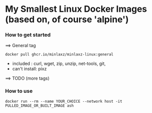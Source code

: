 My Smallest Linux Docker Images (based on, of course 'alpine')
===

### How to get started
==> General tag

```docker pull ghcr.io/minlaxz/minlaxz-linux:general```

+ included : curl, wget, zip, unzip, net-tools, git, 
+ can't install: pixz

==> TODO (more tags)


### How to use

```docker run --rm --name YOUR_CHOICE --network host -it PULLED_IMAGE_OR_BUILT_IMAGE ash```